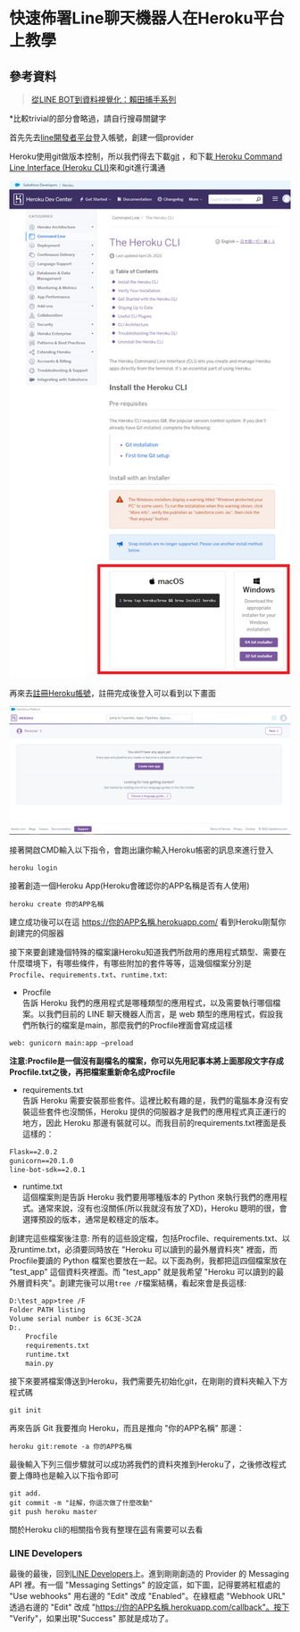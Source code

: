 # 快速佈署Line聊天機器人在Heroku平台上教學
## 參考資料
> [從LINE BOT到資料視覺化：賴田捕手系列](https://ithelp.ithome.com.tw/articles/10216620) 

*比較trivial的部分會略過，請自行搜尋關鍵字

首先先去[line開發者平台](https://developers.line.biz/zh-hant/)登入帳號，創建一個provider

Heroku使用git做版本控制，所以我們得去下載[git](https://git-scm.com/book/en/v2/Getting-Started-Installing-Git) ，和下載[ Heroku Command Line Interface (Heroku CLI)](https://devcenter.heroku.com/articles/heroku-cli#download-and-install)來和git進行溝通

![img](img/heroku_cli.png)

再來去[註冊Heroku帳號](https://www.heroku.com/)，註冊完成後登入可以看到以下畫面

![img](img/create_app.PNG)

接著開啟CMD輸入以下指令，會跑出讓你輸入Heroku帳密的訊息來進行登入
```
heroku login
```
接著創造一個Heroku App(Heroku會確認你的APP名稱是否有人使用)
```
heroku create 你的APP名稱
```
建立成功後可以在這 https://你的APP名稱.herokuapp.com/ 看到Heroku剛幫你創建完的伺服器  

接下來要創建幾個特殊的檔案讓Heroku知道我們所啟用的應用程式類型、需要在什麼環境下，有哪些條件，有哪些附加的套件等等，這幾個檔案分別是`Procfile`、`requirements.txt`、`runtime.txt`:
- Procfile  
告訴 Heroku 我們的應用程式是哪種類型的應用程式，以及需要執行哪個檔案。以我們目前的 LINE 聊天機器人而言，是 web 類型的應用程式，假設我們所執行的檔案是main，那麼我們的Procfile裡面會寫成這樣
```
web: gunicorn main:app –preload
```
**注意:Procfile是一個沒有副檔名的檔案，你可以先用記事本將上面那段文字存成Procfile.txt之後，再把檔案重新命名成Procfile**

- requirements.txt  
告訴 Heroku 需要安裝那些套件。這裡比較有趣的是，我們的電腦本身沒有安裝這些套件也沒關係，Heroku 提供的伺服器才是我們的應用程式真正運行的地方，因此 Heroku 那邊有裝就可以。而我目前的requirements.txt裡面是長這樣的：
```
Flask==2.0.2
gunicorn==20.1.0
line-bot-sdk==2.0.1
```
- runtime.txt  
這個檔案則是告訴 Heroku 我們要用哪種版本的 Python 來執行我們的應用程式。通常來說，沒有也沒關係(所以我就沒有放了XD)，Heroku 聰明的很，會選擇預設的版本，通常是較穩定的版本。  

創建完這些檔案後注意:
所有的這些設定檔，包括Procfile、requirements.txt、以及runtime.txt，必須要同時放在 "Heroku 可以讀到的最外層資料夾" 裡面，而Procfile要讀的 Python 檔案也要放在一起。以下面為例，我都把這四個檔案放在 "test_app" 這個資料夾裡面。而 "test_app" 就是我希望 "Heroku 可以讀到的最外層資料夾"。創建完後可以用`tree /F`檔案結構，看起來會是長這樣:
```
D:\test_app>tree /F
Folder PATH listing
Volume serial number is 6C3E-3C2A
D:.
    Procfile
    requirements.txt
    runtime.txt
    main.py

```
接下來要將檔案傳送到Heroku，我們需要先初始化git，在剛剛的資料夾輸入下方程式碼
```
git init
```
再來告訴 Git 我要推向 Heroku，而且是推向 "你的APP名稱" 那邊：
```
heroku git:remote -a 你的APP名稱
```
最後輸入下列三個步驟就可以成功將我們的資料夾推到Heroku了，之後修改程式要上傳時也是輸入以下指令即可
```
git add.
git commit -m "註解，你這次做了什麼改動"
git push heroku master
```
關於Heroku cli的相關指令我有整理在[這](https://github.com/daoxuewu/my-cs-note/blob/master/note/heroku_CLI.md)有需要可以去看  

### LINE Developers
最後的最後，回到[LINE Developers](https://developers.line.biz/console/)上。進到剛剛創造的 Provider 的 Messaging API 裡。有一個 "Messaging Settings" 的設定區，如下圖，記得要將紅框處的 "Use webhooks" 用右邊的 "Edit" 改成 "Enabled"。在綠框處 "Webhook URL" 透過右邊的 "Edit" 改成 "https://你的APP名稱.herokuapp.com/callback"。按下 "Verify"，如果出現"Success" 那就是成功了。



